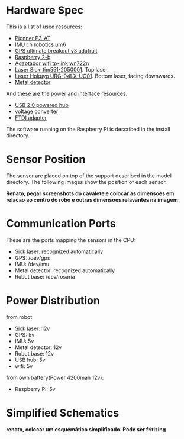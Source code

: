 # Hardware Spec

This is a list of used resources:

- [Pionner P3-AT](http://www.mobilerobots.com/ResearchRobots/P3AT.aspx)
- [IMU ch robotics um6](http://www.chrobotics.com/shop/orientation-sensor-um6)
- [GPS ultimate breakout v3 adafruit](https://www.adafruit.com/product/746)
- [Raspberry 2-b](https://www.raspberrypi.org/products/raspberry-pi-2-model-b/)
- [Adaptador wifi tp-link wn722n](http://www.tp-link.com/en/download/TL-WN722N.html)
- [Laser Sick_tim551-2050001](https://www.sick.com/us/en/detection-and-ranging-solutions/2d-laser-scanners/tim5xx/tim551-2050001/p/p343045). Top laser.
- [Laser Hokuyo URG-04LX-UG01](https://www.hokuyo-aut.jp/02sensor/07scanner/urg_04lx_ug01.html). Bottom laser, facing downwards.
- [Metal detector](https://github.com/ras-sight/metal_detector_msgs)

And these are the power and interface resources:
- [USB 2.0 powered hub](https://www.adafruit.com/products/961)
- [voltage converter]()
- [FTDI adapter]()


The software running on the Raspberry Pi is described in the install directory.

# Sensor Position

The sensor are placed on top of the support described in the model directory.
The following images show the position of each sensor.

**Renato, pegar screenshots do cavalete e colocar as dimensoes em relacao ao centro do robo
e outras dimensoes relavantes na imagem**

# Communication Ports
  These are the ports mapping the sensors in the CPU:
  - Sick laser: recognized automatically
  - GPS: /dev/gps
  - IMU: /dev/imu
  - Metal detector: recognized automatically
  - Robot base: /dev/rosaria

# Power Distribution

 from robot:
 - Sick laser: 12v
 - GPS:  5v
 - IMU:  5v
 - Metal detector: 12v
 - Robot base: 12v
 - USB hub: 5v
 - wifi: 5v


 from own battery(Power 4200mah 12v):
 - Raspberry PI: 5v

# Simplified Schematics

**renato, colocar um esquemático simplificado. Pode ser fritizing**


